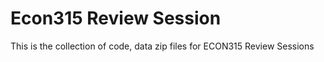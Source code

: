 # Econ315 Review Session

This is the collection of code, data zip files for ECON315 Review Sessions